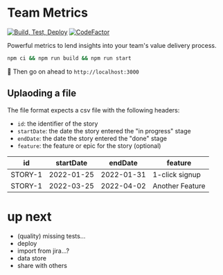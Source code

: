 # Team Metrics

[![Build, Test, Deploy](https://github.com/jessicamann/team-metrics/actions/workflows/deploy.yaml/badge.svg)](https://github.com/jessicamann/team-metrics/actions/workflows/deploy.yaml)
[![CodeFactor](https://www.codefactor.io/repository/github/jessicamann/team-metrics/badge)](https://www.codefactor.io/repository/github/jessicamann/team-metrics)

Powerful metrics to lend insights into your team's value delivery process.

```zsh
npm ci && npm run build && npm run start
```

🚀 Then go on ahead to `http://localhost:3000`

## Uplaoding a file

The file format expects a csv file with the following headers:

- `id`: the identifier of the story
- `startDate`: the date the story entered the "in progress" stage
- `endDate`: the date the story entered the "done" stage
- `feature`: the feature or epic for the story (optional)

| id      | startDate  | endDate    | feature         |
| ------- | ---------- | ---------- | --------------- |
| STORY-1 | 2022-01-25 | 2022-01-31 | 1-click signup  |
| STORY-1 | 2022-03-25 | 2022-04-02 | Another Feature |

# up next

- (quality) missing tests...
- deploy
- import from jira...?
- data store
- share with others

